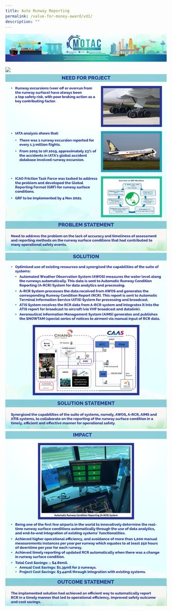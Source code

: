 ```yaml
---
title: Auto Runway Reporting
permalink: /value-for-money-award/vd1/
description: ""
---
```


![](/images/hero.png)

![](/images/VFM/VD1/VD1%201.png)
![](/images/VFM/VD1/VD1%202.png)
![](/images/VFM/VD1/VD1%203.png)
![](/images/VFM/VD1/VD1%204.png)